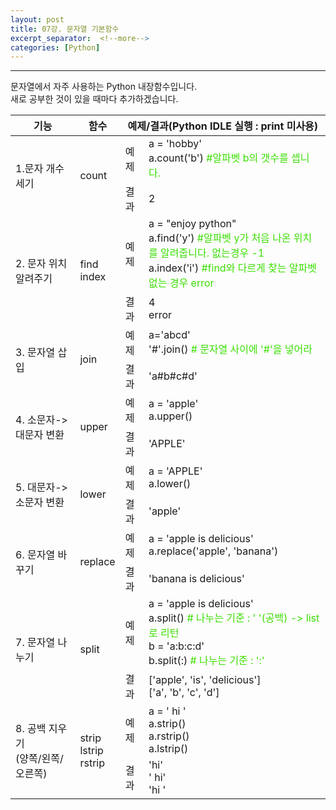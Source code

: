 ```yaml
---
layout: post
title: 07강. 문자열 기본함수
excerpt_separator:  <!--more-->
categories: [Python] 
---
```

___

문자열에서 자주 사용하는 Python 내장함수입니다.<br>
새로 공부한 것이 있을 때마다 추가하겠습니다.<br>

<table> 
    <thead> 
     <tr> 
      <th>기능</th> 
      <th>함수</th> 
      <th colspan="2">예제/결과(Python IDLE 실행 : print 미사용)</th> 
     </tr> 
    </thead> 
    <tbody> 
     <tr> 
      <td rowspan="2">1.문자 개수 세기</td>
      <td rowspan="2">count</td> 
      <td>예제</td>
      <td>a = 'hobby' <br>a.count('b') <span style="color:#3ADF00">#알파벳 b의 갯수를 셉니다.</span>
      </td> 
     </tr> 
     <tr> 
      <td>결과</td>
      <td>2</td> 
     </tr>
          <tr> 
      <td rowspan="2">2. 문자 위치 알려주기</td>
      <td rowspan="2">find<br>index</td> 
      <td>예제</td>
      <td>a = "enjoy python"<br>a.find('y') <span style="color:#3ADF00">#알파벳 y가 처음 나온 위치를 알려줍니다. 없는경우 -1</span>
      <br>a.index('i') <span style="color:#3ADF00">#find와 다르게 찾는 알파벳 없는 경우 error</span> 
      </td> 
     </tr> 
     <tr> 
      <td>결과</td>
      <td>4<br>error</td> 
     </tr>
          <tr> 
      <td rowspan="2">3. 문자열 삽입</td>
      <td rowspan="2">join</td> 
      <td>예제</td>
      <td>a='abcd' <br>'#'.join() <span style="color:#3ADF00"># 문자열 사이에 '#'을 넣어라</span></td>
     </tr> 
     <tr> 
      <td>결과</td>
      <td>'a#b#c#d'</td> 
     </tr>
          <tr> 
      <td rowspan="2">4. 소문자->대문자 변환</td>
      <td rowspan="2">upper</td> 
      <td>예제</td>
      <td>a = 'apple'<br>a.upper()</td> 
     </tr> 
     <tr> 
      <td>결과</td>
      <td>'APPLE'</td> 
     </tr>
          <tr> 
      <td rowspan="2">5. 대문자->소문자 변환</td>
      <td rowspan="2">lower</td> 
      <td>예제</td>
      <td>a = 'APPLE'<br>a.lower()</td> 
     </tr> 
     <tr> 
      <td>결과</td>
      <td>'apple'</td> 
     </tr>
          <tr> 
      <td rowspan="2">6. 문자열 바꾸기</td>
      <td rowspan="2">replace</td> 
      <td>예제</td>
      <td>a = 'apple is delicious'<br>a.replace('apple', 'banana')</td> 
     </tr> 
     <tr> 
      <td>결과</td>
      <td>'banana is delicious'</td> 
     </tr>
          <tr> 
      <td rowspan="2">7. 문자열 나누기</td>
      <td rowspan="2">split</td> 
      <td>예제</td>
      <td>a = 'apple is delicious'<br>a.split() <span style="color:#3ADF00"># 나누는 기준 : ' '(공백) -> list로 리턴</span><br>b = 'a:b:c:d'<br>b.split(:) <span style="color:#3ADF00"># 나누는 기준 : ':'</span></td> 
     </tr> 
     <tr> 
      <td>결과</td>
      <td>['apple', 'is', 'delicious']<br>['a', 'b', 'c', 'd']</td> 
     </tr>
          <tr> 
      <td rowspan="2">8. 공백 지우기<br>(양쪽/왼쪽/오른쪽)</td>
      <td rowspan="2">strip<br>lstrip<br>rstrip</td> 
      <td>예제</td>
      <td>a = '    hi  '<br>a.strip()<br>a.rstrip()<br>a.lstrip()</td> 
     </tr> 
     <tr> 
      <td>결과</td>
      <td>'hi'<br>'    hi'<br>'hi  '</td> 
     </tr>
    </tbody> 
</table>